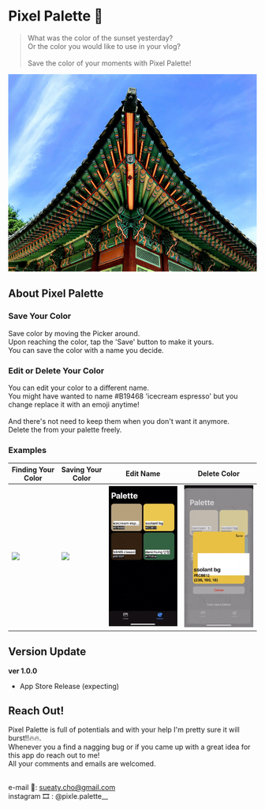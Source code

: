 
# Pixel Palette 🎨

> What was the color of the sunset yesterday? <br/>
> Or the color you would like to use in your vlog? <br/>
> <br/>
> Save the color of your moments with Pixel Palette! <br/>

<img width=1000 height= 400 src="https://github.com/Sueaty/PixelPalette/blob/main/Screenshots/sample.jpg?raw=true">

## About Pixel Palette
### Save Your Color

Save color by moving the Picker around.<br/> 
Upon reaching the color, tap the 'Save' button to make it yours.<br/> 
You can save the color with a name you decide.

### Edit or Delete Your Color

You can edit your color to a different name.<br/> 
You might have wanted to name #B19468 'icecream espresso' but you change replace it with an emoji anytime! <br/><br/>
And there's not need to keep them when you don't want it anymore.<br/>
Delete the from your palette freely.<br/>


### Examples

| Finding Your Color | Saving Your Color | Edit Name | Delete Color
| ----------- | ----------- | ----------- | ----------- |
| <img width=250 src="https://github.com/Sueaty/PixelPalette/blob/main/Screenshots/choosing_color.gif?raw=true"> | <img width=250 src="https://github.com/Sueaty/PixelPalette/blob/main/Screenshots/save_color.gif?raw=true"> | <img width=250 src="https://github.com/Sueaty/PixelPalette/blob/main/Screenshots/edit_color.gif?raw=true"> | <img width=250 src="https://github.com/Sueaty/PixelPalette/blob/main/Screenshots/delete_color.gif?raw=true"> |


## Version Update
<b>ver 1.0.0</b>
* App Store Release (expecting)


## Reach Out!

Pixel Palette is full of potentials and with your help I'm pretty sure it will burst!!🔥🔥.<br/>
Whenever you a find a nagging bug or if you came up with a great idea for this app do reach out to me!<br/>
All your comments and emails are welcomed.<br/><br/>

e-mail 💌: sueaty.cho@gmail.com <br/>
instagram 🎞 : @pixle.palette__

